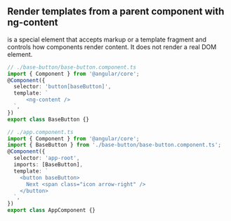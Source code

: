 ## Render templates from a parent component with ng-content  
<ng-content> is a special element that accepts markup or a template fragment and controls how components render content. It does not render a real DOM element.  
```typescript
// ./base-button/base-button.component.ts
import { Component } from '@angular/core';
@Component({
  selector: 'button[baseButton]',
  template: `
      <ng-content />
  `,
})
export class BaseButton {}
```  
```typescript
// ./app.component.ts
import { Component } from '@angular/core';
import { BaseButton } from './base-button/base-button.component.ts';
@Component({
  selector: 'app-root',
  imports: [BaseButton],
  template: `
    <button baseButton>
      Next <span class="icon arrow-right" />
    </button>
  `,
})
export class AppComponent {}
```  